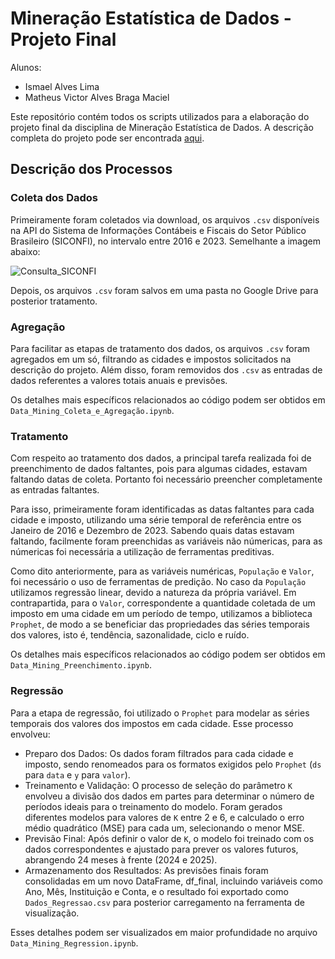 # Mineração Estatística de Dados - Projeto Final

Alunos:
* Ismael Alves Lima
* Matheus Victor Alves Braga Maciel

Este repositório contém todos os scripts utilizados para a elaboração do projeto final da disciplina de Mineração Estatística de Dados. A descrição completa do projeto pode ser encontrada [aqui](https://sig-arq.ufpb.br/arquivos/202402107810c26801618ae90755bae0d/projeto.pdf).

## Descrição dos Processos

### Coleta dos Dados

Primeiramente foram coletados via download, os arquivos `.csv` disponíveis na API do Sistema de Informações Contábeis e Fiscais do Setor Público Brasileiro (SICONFI), no intervalo entre 2016 e 2023. Semelhante a imagem abaixo:

![Consulta_SICONFI](https://github.com/user-attachments/assets/b312974b-11b4-48fc-a536-8ea0e578afc6)

Depois, os arquivos `.csv` foram salvos em uma pasta no Google Drive para posterior tratamento.

### Agregação 

Para facilitar as etapas de tratamento dos dados, os arquivos `.csv` foram agregados em um só, filtrando as cidades e impostos solicitados na descrição do projeto. Além disso, foram removidos dos `.csv` as entradas de dados referentes a valores totais anuais e previsões.

Os detalhes mais específicos relacionados ao código podem ser obtidos em `Data_Mining_Coleta_e_Agregação.ipynb`.

### Tratamento

Com respeito ao tratamento dos dados, a principal tarefa realizada foi de preenchimento de dados faltantes, pois para algumas cidades, estavam faltando datas de coleta. Portanto foi necessário preencher completamente as entradas faltantes.

Para isso, primeiramente foram identificadas as datas faltantes para cada cidade e imposto, utilizando uma série temporal de referência entre os Janeiro de 2016 e Dezembro de 2023. Sabendo quais datas estavam faltando, facilmente foram preenchidas as variáveis não númericas, para as númericas foi necessária a utilização de ferramentas preditivas.

Como dito anteriormente, para as variáveis numéricas, `População` e `Valor`, foi necessário o uso de ferramentas de predição. No caso da `População` utilizamos regressão linear, devido a natureza da própria variável. Em contrapartida, para o `Valor`, correspondente a quantidade coletada de um imposto em uma cidade em um período de tempo, utilizamos a biblioteca `Prophet`, de modo a se beneficiar das propriedades das séries temporais dos valores, isto é, tendência, sazonalidade, ciclo e ruído.

Os detalhes mais específicos relacionados ao código podem ser obtidos em `Data_Mining_Preenchimento.ipynb`.

### Regressão

Para a etapa de regressão, foi utilizado o `Prophet` para modelar as séries temporais dos valores dos impostos em cada cidade. Esse processo envolveu:

* Preparo dos Dados: Os dados foram filtrados para cada cidade e imposto, sendo renomeados para os formatos exigidos pelo `Prophet` (`ds` para `data` e `y` para `valor`).
* Treinamento e Validação: O processo de seleção do parâmetro `K` envolveu a divisão dos dados em partes para determinar o número de períodos ideais para o treinamento do modelo. Foram gerados diferentes modelos para valores de `K` entre 2 e 6, e calculado o erro médio quadrático (MSE) para cada um, selecionando o menor MSE.
* Previsão Final: Após definir o valor de `K`, o modelo foi treinado com os dados correspondentes e ajustado para prever os valores futuros, abrangendo 24 meses à frente (2024 e 2025).
* Armazenamento dos Resultados: As previsões finais foram consolidadas em um novo DataFrame, df_final, incluindo variáveis como Ano, Mês, Instituição e Conta, e o resultado foi exportado como `Dados_Regressao.csv` para posterior carregamento na ferramenta de visualização.

Esses detalhes podem ser visualizados em maior profundidade no arquivo `Data_Mining_Regression.ipynb`.
